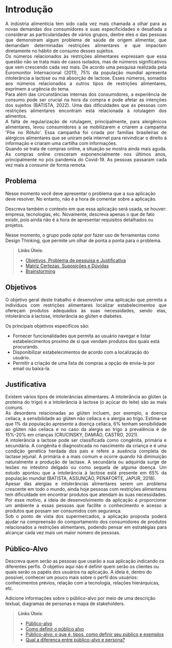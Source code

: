 # Introdução

<div align="justify">
A indústria alimentícia tem sido cada vez mais chamada a olhar para as novas demandas dos consumidores e suas especificidades e desafiada a considerar as particularidades de vários grupos, dentre eles o das pessoas que demonstram algum problema de saúde de origem alimentar, que demandam determinadas restrições alimentares e que impactam diretamente no hábito de consumo desses sujeitos.</div>
  
<div align="justify">
Os números relacionados às restrições alimentares expressam que essa questão não se trata mais de casos isolados, mas de números significativos que vem crescendo cada vez mais. De acordo uma pesquisa realizada pela Euromonitor Internacional (2011), 75% da população mundial apresenta intolerância a lactose ou má absorção de lactose. Esses números, somados aos números relacionados a outros tipos de restrições alimentares, exprimem a urgência do tema.</div>

<div align="justify">
Para além das circunstâncias internas dos consumidores, a experiência de consumo pode ser crucial na hora da compra e pode afetar as intenções dos sujeitos (BATISTA, 2022). Uma das dificuldades que as pessoas com restrições alimentares encontram está relacionada à rotulagem dos alimentos.</div>

<div align="justify">
A falta de regularização de rotulagem, principalmente, para alergênicos alimentares, levou consumidores a se mobilizarem e criarem a campanha 'Põe no Rótulo'. Essa campanha foi criada por famílias brasileiras de alérgicos alimentares que se uniram pela internet para reivindicar o direito à informação e criaram uma cartilha com informações.</div>

<div align="justify">
Quando se trata de compras online, a situação se mostra ainda mais aguda. As compras online cresceram exponencialmente nos últimos anos, principalmente no pós pandemia do Covid-19. As pessoas passaram cada vez mais a consumir de forma remota.</div>

## Problema
Nesse momento você deve apresentar o problema que a sua aplicação deve  resolver. No entanto, não é a hora de comentar sobre a aplicação.

Descreva também o contexto em que essa aplicação será usada, se  houver: empresa, tecnologias, etc. Novamente, descreva apenas o que de  fato existir, pois ainda não é a hora de apresentar requisitos  detalhados ou projetos.

Nesse momento, o grupo pode optar por fazer uso  de ferramentas como Design Thinking, que permite um olhar de ponta a ponta para o problema.

> **Links Úteis**:
> - [Objetivos, Problema de pesquisa e Justificativa](https://medium.com/@versioparole/objetivos-problema-de-pesquisa-e-justificativa-c98c8233b9c3)
> - [Matriz Certezas, Suposições e Dúvidas](https://medium.com/educa%C3%A7%C3%A3o-fora-da-caixa/matriz-certezas-suposi%C3%A7%C3%B5es-e-d%C3%BAvidas-fa2263633655)
> - [Brainstorming](https://www.euax.com.br/2018/09/brainstorming/)

## Objetivos

<div align="justify">O objetivo geral deste trabalho é desenvolver uma aplicação que permita a indivíduos com restrições alimentares localizar estabelecimentos que ofereçam produtos adequados às suas necessidades, sendo elas, intolerância à lactose, intolerância ao glúten e diabetes.</div>

Os principais objetivos especificos são:
- Fornecer funcionalidades que permita ao usuário navegar e listar estabelecimentos proximo de si que vendam produtos dos quais está procurando.
- Disponibilizar estabelecimentos de acordo com a localização do usuário.
- Permitir a criação de uma lista de compras a opção de envia-la por email ou baixa-la.

## Justificativa

<div align="justify">
Existem vários tipos de intolerâncias alimentares. A intolerância ao glúten (a proteína do trigo) e a intolerância à lactose (o açúcar do leite) são as mais comuns.</div>

<div align="justify"> 
As desordens relacionadas ao glúten incluem, por exemplo, a doença celíaca, a sensibilidade ao glúten não celíaca e a alergia ao trigo. Estima-se que 1% da população apresente a doença celíaca, 6% tenham sensibilidade ao glúten não celíaca e no caso da alergia ao trigo a prevalência é de 15%-20% em crianças (CRUCINSKY, DAMIÃO, CASTRO, 2021).</div>

<div align="justify"> 
A intolerância a lactose pode ser classificada como congênita, primária e secundária. A congênita é diagnosticada no nascimento da criança e é uma condição genética herdada dos pais e refere a ausência completa de lactase jejunal. A primária é a mais comum e ocorre quando há diminuição naturalmente a produção de lactase. A secundária ou adquirida surge de lesões no intestino delgado ou como sequela de alguma doença. Um estudo apontou que a intolerância à lactose está presente em 65% da população mundial (BATISTA, ASSUNÇÃO, PENAFORTE, JAPUR, 2018).</div>

<div align="justify"> 
Apesar das alergias e intolerâncias alimentares serem um problema crescente em todo o mundo, ainda hoje pessoas com restrições alimentares tem dificuldade em encontrar produtos que atendam às suas necessidades. Por esse motivo, a ideia de desenvolvimento da aplicação é proporcionar um ambiente a essas pessoas que facilite o conhecimento e acesso a produtos que possam ser consumidos com segurança.</div> 

<div align="justify"> 
Sob o ponto de vista dos supermercados, a aplicação proposta poderá ajudar na compreensão do comportamento dos consumidores de produtos relacionados a restrições alimentares, podendo pensar em estratégias para alcançar cada vez mais um maior número de pessoas.</div>

## Público-Alvo

Descreva quem serão as pessoas que usarão a sua aplicação indicando os diferentes perfis. O objetivo aqui não é definir quem serão os clientes ou quais serão os papéis dos usuários na aplicação. A ideia é, dentro do possível, conhecer um pouco mais sobre o perfil dos usuários: conhecimentos prévios, relação com a tecnologia, relações
hierárquicas, etc.

Adicione informações sobre o público-alvo por meio de uma descrição textual, diagramas de personas e mapa de stakeholders.

> **Links Úteis**:
> - [Público-alvo](https://blog.hotmart.com/pt-br/publico-alvo/)
> - [Como definir o público alvo](https://exame.com/pme/5-dicas-essenciais-para-definir-o-publico-alvo-do-seu-negocio/)
> - [Público-alvo: o que é, tipos, como definir seu público e exemplos](https://klickpages.com.br/blog/publico-alvo-o-que-e/)
> - [Qual a diferença entre público-alvo e persona?](https://rockcontent.com/blog/diferenca-publico-alvo-e-persona/)
